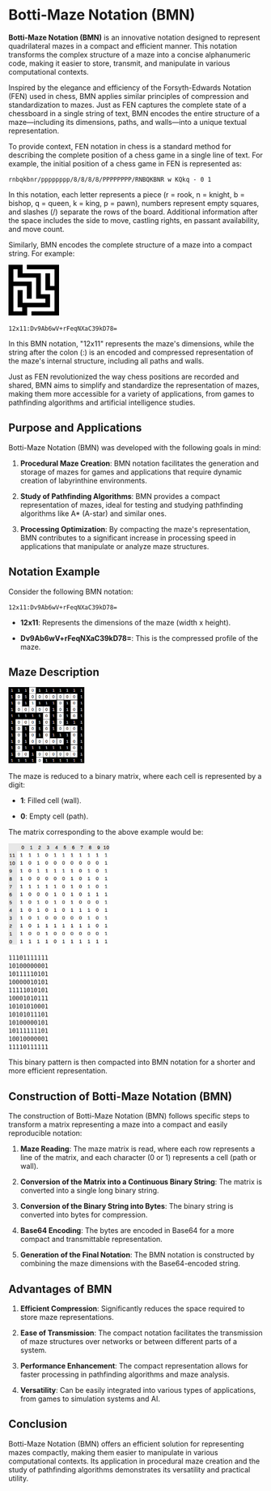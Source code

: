 # Botti-Maze Notation (BMN)
 
**Botti-Maze Notation (BMN)** is an innovative notation designed to represent quadrilateral mazes in a compact and efficient manner. This notation transforms the complex structure of a maze into a concise alphanumeric code, making it easier to store, transmit, and manipulate in various computational contexts.

Inspired by the elegance and efficiency of the Forsyth-Edwards Notation (FEN) used in chess, BMN applies similar principles of compression and standardization to mazes. Just as FEN captures the complete state of a chessboard in a single string of text, BMN encodes the entire structure of a maze—including its dimensions, paths, and walls—into a unique textual representation.

To provide context, FEN notation in chess is a standard method for describing the complete position of a chess game in a single line of text. For example, the initial position of a chess game in FEN is represented as:


```
rnbqkbnr/pppppppp/8/8/8/8/PPPPPPPP/RNBQKBNR w KQkq - 0 1
```
In this notation, each letter represents a piece (r = rook, n = knight, b = bishop, q = queen, k = king, p = pawn), numbers represent empty squares, and slashes (/) separate the rows of the board. Additional information after the space includes the side to move, castling rights, en passant availability, and move count.

Similarly, BMN encodes the complete structure of a maze into a compact string. For example:

<img src="https://github.com/ferbotti/mazemap/blob/main/maze1.png?raw=true" alt="Exemplo de Imagem" width="100" height="100"/>

```
12x11:Dv9Ab6wV+rFeqNXaC39kD78=
```
In this BMN notation, "12x11" represents the maze's dimensions, while the string after the colon (:) is an encoded and compressed representation of the maze's internal structure, including all paths and walls.

Just as FEN revolutionized the way chess positions are recorded and shared, BMN aims to simplify and standardize the representation of mazes, making them more accessible for a variety of applications, from games to pathfinding algorithms and artificial intelligence studies.

## Purpose and Applications

Botti-Maze Notation (BMN) was developed with the following goals in mind:

1.  **Procedural Maze Creation**: BMN notation facilitates the generation and storage of mazes for games and applications that require dynamic creation of labyrinthine environments.

2.  **Study of Pathfinding Algorithms**: BMN provides a compact representation of mazes, ideal for testing and studying pathfinding algorithms like A* (A-star) and similar ones.

3.  **Processing Optimization**: By compacting the maze's representation, BMN contributes to a significant increase in processing speed in applications that manipulate or analyze maze structures.

## Notation Example

Consider the following BMN notation:

```
12x11:Dv9Ab6wV+rFeqNXaC39kD78=
```

-  **12x11**: Represents the dimensions of the maze (width x height).

-  **Dv9Ab6wV+rFeqNXaC39kD78=**: This is the compressed profile of the maze.

## Maze Description

<img src="https://github.com/ferbotti/mazemap/blob/main/maze1matrix.png?raw=true" alt="Exemplo de Imagem" width="150" height="150"/>

The maze is reduced to a binary matrix, where each cell is represented by a digit:

-  **1**: Filled cell (wall).

-  **0**: Empty cell (path).

The matrix corresponding to the above example would be:

<img src="https://github.com/ferbotti/mazemap/blob/main/binMatrix.png?raw=true" alt="Exemplo de Imagem" width="200" height="200"/>

```
11101111111
10100000001
10111110101
10000010101
11111010101
10001010111
10101010001
10101011101
10100000101
10111111101
10010000001
11110111111
```


This binary pattern is then compacted into BMN notation for a shorter and more efficient representation.

## Construction of Botti-Maze Notation (BMN)

The construction of Botti-Maze Notation (BMN) follows specific steps to transform a matrix representing a maze into a compact and easily reproducible notation:

1.  **Maze Reading**: The maze matrix is read, where each row represents a line of the matrix, and each character (0 or 1) represents a cell (path or wall).

2.  **Conversion of the Matrix into a Continuous Binary String**: The matrix is converted into a single long binary string.

3.  **Conversion of the Binary String into Bytes**: The binary string is converted into bytes for compression.

4.  **Base64 Encoding**: The bytes are encoded in Base64 for a more compact and transmittable representation.

5.  **Generation of the Final Notation**: The BMN notation is constructed by combining the maze dimensions with the Base64-encoded string.

## Advantages of BMN

1.  **Efficient Compression**: Significantly reduces the space required to store maze representations.

2.  **Ease of Transmission**: The compact notation facilitates the transmission of maze structures over networks or between different parts of a system.

3.  **Performance Enhancement**: The compact representation allows for faster processing in pathfinding algorithms and maze analysis.

4.  **Versatility**: Can be easily integrated into various types of applications, from games to simulation systems and AI.

## Conclusion  

Botti-Maze Notation (BMN) offers an efficient solution for representing mazes compactly, making them easier to manipulate in various computational contexts. Its application in procedural maze creation and the study of pathfinding algorithms demonstrates its versatility and practical utility.
